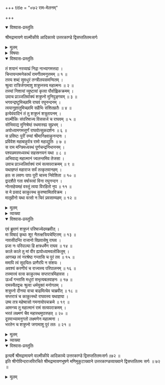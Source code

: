 +++
title = "०७२ राम-मेलनम्"

+++

<details open><summary>विश्वास-प्रस्तुतिः</summary>

श्रीमद्रामायणे वाल्मीकीये आदिकाव्ये उत्तरकाण्डे द्विसप्ततितमःसर्गः
</details>

<details><summary>मूलम्</summary>

श्रीमद्रामायणे वाल्मीकीये आदिकाव्ये उत्तरकाण्डे द्विसप्ततितमःसर्गः
</details>

<details><summary>विषयाः</summary>

वाल्मीक्य्-अभ्यनुज्ञया  
ऽयोध्यां गतेन शत्रुघ्नेन  
श्रीरामं प्रति साभिवादनं  
लवण-मारणादि-विषयक-तद्-आज्ञा-परिपालन-निवेदनम् ॥ १ ॥  
श्रीरामेण स्व-वियोगासहिष्णुतया पुनर्  
मधुरा-गमनम् अनभिरोचयमानस्य शत्रुघ्नस्य  
ससान्त्वनं पुनर् मधुरा-नगर-प्रेषणम् ॥ २ ॥
</details>

<details open><summary>विश्वास-प्रस्तुतिः</summary>

तं शयानं नरव्याघ्रं निद्रा नाभ्यागमत्तदा ।  
चिन्तयन्तमनेकार्थं रामगीतमनुत्तमम् ॥ १ ॥  
तस्य शब्दं सुमधुरं तन्त्रीलयसमन्वितम् ।  
श्रुत्वा रात्रिर्जगामाशु शत्रुघ्नस्य महात्मनः ॥ २ ॥  
तस्यां निशायां व्युष्टायां कृत्वा पौर्वाह्णिकक्रमम् ।  
उवाच प्राञ्जलिर्वाक्यं शत्रुघ्नो मुनिपुङ्गवम् ॥ ३ ॥  
भगवन्द्रष्टुमिच्छामि राघवं रघुनन्दनम् ।  
त्वयानुज्ञातुमिच्छामि सहैभिः संशितव्रतैः ॥ ४ ॥  
इत्येवंवादिनं तं तु शत्रुघ्नं शत्रुतापनम् ।  
वाल्मीकिः संपरिष्वज्य विससर्ज च राघवम् ॥ ५ ॥  
सोभिवाद्य मुनिश्रेष्ठं रथमारुह्य सुप्रभम् ।  
अयोध्यामगमत्तूर्णं राघवोत्सुकदर्शनः ॥ ६ ॥  
स प्रविष्टः पुरीं रम्यां श्रीमानिक्ष्वाकुनन्दनः ।  
प्रविवेश महाबाहुर्यत्र रामो महाद्युतिः ॥ ७ ॥  
स राम मन्त्रिमध्यस्थं पूर्णचन्द्रनिभाननम् ।  
पश्यन्नमरमध्यस्थं सहस्रनयनं यथा ॥ ८ ॥  
अभिवाद्य महात्मानं ज्वलन्तमिव तेजसा ।  
उवाच प्राञ्जलिर्वाक्यं रामं सत्यपराक्रमम् ॥ ९ ॥  
यथाज्ञप्तं महाराज सर्वं तत्कृतवानहम् ।  
हतः स लवणः पापः पुरी चास्य निवेशिता ॥ १० ॥  
द्वादशैते गता वर्षास्त्वां विना रघुनन्दन ।  
नोत्सहेयमहं वस्तुं त्वया विरहितो नृप ॥ ११ ॥  
स मे प्रसादं काकुत्स्थ कुरुष्वामितविक्रम ।  
मातृहीनो यथा वत्सो न चिरं प्रवसाम्यहम् ॥ १२ ॥
</details>

<details><summary>मूलम्</summary>

तं शयानं नरव्याघ्रं निद्रा नाभ्यागमत्तदा ।  
चिन्तयन्तमनेकार्थं रामगीतमनुत्तमम् ॥ १ ॥  
तस्य शब्दं सुमधुरं तन्त्रीलयसमन्वितम् ।  
श्रुत्वा रात्रिर्जगामाशु शत्रुघ्नस्य महात्मनः ॥ २ ॥  
तस्यां निशायां व्युष्टायां कृत्वा पौर्वाह्णिकक्रमम् ।  
उवाच प्राञ्जलिर्वाक्यं शत्रुघ्नो मुनिपुङ्गवम् ॥ ३ ॥  
भगवन्द्रष्टुमिच्छामि राघवं रघुनन्दनम् ।  
त्वयानुज्ञातुमिच्छामि सहैभिः संशितव्रतैः ॥ ४ ॥  
इत्येवंवादिनं तं तु शत्रुघ्नं शत्रुतापनम् ।  
वाल्मीकिः संपरिष्वज्य विससर्ज च राघवम् ॥ ५ ॥  
सोभिवाद्य मुनिश्रेष्ठं रथमारुह्य सुप्रभम् ।  
अयोध्यामगमत्तूर्णं राघवोत्सुकदर्शनः ॥ ६ ॥  
स प्रविष्टः पुरीं रम्यां श्रीमानिक्ष्वाकुनन्दनः ।  
प्रविवेश महाबाहुर्यत्र रामो महाद्युतिः ॥ ७ ॥  
स राम मन्त्रिमध्यस्थं पूर्णचन्द्रनिभाननम् ।  
पश्यन्नमरमध्यस्थं सहस्रनयनं यथा ॥ ८ ॥  
अभिवाद्य महात्मानं ज्वलन्तमिव तेजसा ।  
उवाच प्राञ्जलिर्वाक्यं रामं सत्यपराक्रमम् ॥ ९ ॥  
यथाज्ञप्तं महाराज सर्वं तत्कृतवानहम् ।  
हतः स लवणः पापः पुरी चास्य निवेशिता ॥ १० ॥  
द्वादशैते गता वर्षास्त्वां विना रघुनन्दन ।  
नोत्सहेयमहं वस्तुं त्वया विरहितो नृप ॥ ११ ॥  
स मे प्रसादं काकुत्स्थ कुरुष्वामितविक्रम ।  
मातृहीनो यथा वत्सो न चिरं प्रवसाम्यहम् ॥ १२ ॥
</details>

<details><summary>व्याख्या</summary>

राघवं रघुगोत्रापत्यं । रघुनन्दनं रघुकुलनन्दनं । त्वयानुज्ञातमिति तवानुज्ञामित्यर्थः । एभिरिति । मुनिभिरिति शेषः ॥ ४-१२ ॥
</details>

<details open><summary>विश्वास-प्रस्तुतिः</summary>

एवं ब्रुवाणं शत्रुघ्नं परिष्वज्येदमब्रवीत् ।  
मा विषादं कृथाः शूर नैतत्क्षत्रियचेष्टितम् ॥ १३ ॥  
नावसीदन्ति राजानो विप्रवासेषु राघव ।  
प्रजा नः परिपाल्या हि क्षत्रधर्मेण राघव ॥ १४ ॥  
काले काले तु मां वीर ह्ययोध्यामवलोकितुम् ।  
आगच्छ त्वं नरश्रेष्ठ गन्तासि च पुरं तव ॥ १५ ॥  
ममापि त्वं सुदयितः प्राणैरपि न संशयः ।  
अवश्यं करणीयं च राज्यस्य परिपालनम् ॥ १६ ॥  
तस्मात्त्वं वत्स काकुत्स्थ सप्तरात्रमिहावस ।  
ऊर्ध्वं गन्तासि मधुरां सभृत्यबलवाहनः ॥ १७ ॥  
रामस्यैतद्वचः श्रुत्वा धर्मयुक्तं मनोगतम् ।  
शत्रुघ्नो दीनया वाचा बाढमित्येव चाब्रवीत् ॥ १८ ॥  
सप्तरात्रं च काकुत्स्थो राघवस्य यथाज्ञया ।  
उष्य तत्र महेष्वासो गमनायोपचक्रमे ॥ १९ ॥  
आमन्त्र्य तु महात्मानं रामं सत्यपराक्रमम् ।  
भरतं लक्ष्मणं चैव महारथमुपारुहत् ॥ २० ॥  
दूरमाभ्यामनुगतो लक्ष्मणेन महात्मना ।  
भरतेन च शत्रुघ्नो जगामाशु पुरं ततः ॥ २१ ॥
</details>

<details><summary>मूलम्</summary>

एवं ब्रुवाणं शत्रुघ्नं परिष्वज्येदमब्रवीत् ।  
मा विषादं कृथाः शूर नैतत्क्षत्रियचेष्टितम् ॥ १३ ॥  
नावसीदन्ति राजानो विप्रवासेषु राघव ।  
प्रजा नः परिपाल्या हि क्षत्रधर्मेण राघव ॥ १४ ॥  
काले काले तु मां वीर ह्ययोध्यामवलोकितुम् ।  
आगच्छ त्वं नरश्रेष्ठ गन्तासि च पुरं तव ॥ १५ ॥  
ममापि त्वं सुदयितः प्राणैरपि न संशयः ।  
अवश्यं करणीयं च राज्यस्य परिपालनम् ॥ १६ ॥  
तस्मात्त्वं वत्स काकुत्स्थ सप्तरात्रमिहावस ।  
ऊर्ध्वं गन्तासि मधुरां सभृत्यबलवाहनः ॥ १७ ॥  
रामस्यैतद्वचः श्रुत्वा धर्मयुक्तं मनोगतम् ।  
शत्रुघ्नो दीनया वाचा बाढमित्येव चाब्रवीत् ॥ १८ ॥  
सप्तरात्रं च काकुत्स्थो राघवस्य यथाज्ञया ।  
उष्य तत्र महेष्वासो गमनायोपचक्रमे ॥ १९ ॥  
आमन्त्र्य तु महात्मानं रामं सत्यपराक्रमम् ।  
भरतं लक्ष्मणं चैव महारथमुपारुहत् ॥ २० ॥  
दूरमाभ्यामनुगतो लक्ष्मणेन महात्मना ।  
भरतेन च शत्रुघ्नो जगामाशु पुरं ततः ॥ २१ ॥
</details>

<details><summary>व्याख्या</summary>

क्षत्रियचेष्टितं क्षत्र्त्रियविचारः ॥ १३-२१ ॥
</details>

<details open><summary>विश्वास-प्रस्तुतिः</summary>

इत्यार्षे श्रीमद्रामायणे वाल्मीकीये आदिकाव्ये उत्तरकाण्डे द्विसप्ततितमःसर्गः॥७२ ॥  
इति श्रीगोविन्दराजविरचिते श्रीमद्रामायणभूषणे मणिमुकुटाख्याने उत्तरकाण्डव्याख्याने द्विसप्ततितमः सर्गः ॥ ७२ ॥
</details>

<details><summary>मूलम्</summary>

इत्यार्षे श्रीमद्रामायणे वाल्मीकीये आदिकाव्ये उत्तरकाण्डे द्विसप्ततितमःसर्गः॥७२ ॥  
इति श्रीगोविन्दराजविरचिते श्रीमद्रामायणभूषणे मणिमुकुटाख्याने उत्तरकाण्डव्याख्याने द्विसप्ततितमः सर्गः ॥ ७२ ॥
</details>

